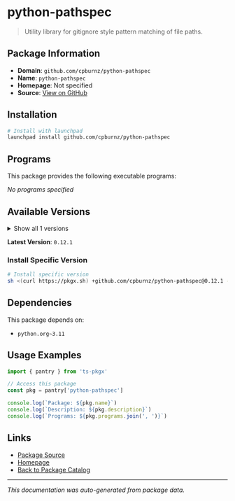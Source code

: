 # python-pathspec

> Utility library for gitignore style pattern matching of file paths.

## Package Information

- **Domain**: `github.com/cpburnz/python-pathspec`
- **Name**: `python-pathspec`
- **Homepage**: Not specified
- **Source**: [View on GitHub](https://github.com/pkgxdev/pantry/tree/main/projects/github.com/cpburnz/python-pathspec/package.yml)

## Installation

```bash
# Install with launchpad
launchpad install github.com/cpburnz/python-pathspec
```

## Programs

This package provides the following executable programs:

*No programs specified*

## Available Versions

<details>
<summary>Show all 1 versions</summary>

- `0.12.1`

</details>

**Latest Version**: `0.12.1`

### Install Specific Version

```bash
# Install specific version
sh <(curl https://pkgx.sh) +github.com/cpburnz/python-pathspec@0.12.1 -- $SHELL -i
```

## Dependencies

This package depends on:

- `python.org~3.11`

## Usage Examples

```typescript
import { pantry } from 'ts-pkgx'

// Access this package
const pkg = pantry['python-pathspec']

console.log(`Package: ${pkg.name}`)
console.log(`Description: ${pkg.description}`)
console.log(`Programs: ${pkg.programs.join(', ')}`)
```

## Links

- [Package Source](https://github.com/pkgxdev/pantry/tree/main/projects/github.com/cpburnz/python-pathspec/package.yml)
- [Homepage](#)
- [Back to Package Catalog](../../../package-catalog.md)

---

*This documentation was auto-generated from package data.*
